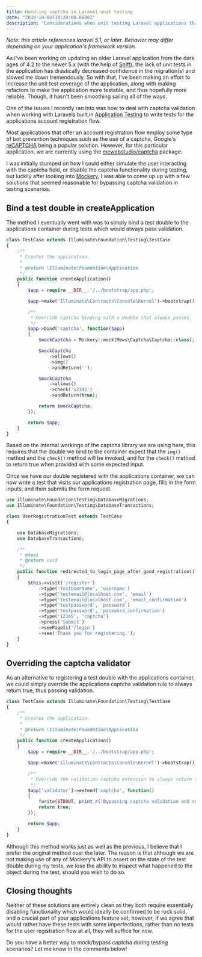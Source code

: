 ```yaml
---
title: Handling captcha in Laravel unit testing
date: "2018-10-05T10:29:00.0000Z"
description: "Considerations when unit testing Laravel applications that use Captchas on forms and HTTP POST requests."
---
```



*Note: this article references laravel 5.1, or later. Behavior may differ depending on your application's framework version.*

As I've been working on updating an older Laravel application from the dark ages of 4.2 to the newer 5.x (with the help of [Shift](https://laravelshift.com/)), the lack of unit tests in the application has drastically decreased confidence in the migration(s) and slowed me down tremendously. So with that, I've been making an effort to increase the unit test coverage of the application, along with making refactors to make the application more testable, and thus hopefully more reliable. Though, it hasn't been smoothing sailing all of the ways.

One of the issues I recently ran into was how to deal with captcha validation when working with Laravels built in [Application Testing](https://laravel.com/docs/5.1/testing#application-testing) to write tests for the applications account registration flow.

Most applications that offer an account registration flow employ some type of bot prevention techniques such as the use of a captcha, Google's [reCAPTCHA](https://www.google.com/recaptcha/intro/v3beta.html) being a popular solution. However, for this particular application, we are currently using the [mewebstudio/captcha](https://github.com/mewebstudio/captcha) package.

I was initially stumped on how I could either simulate the user interacting with the captcha field, or disable the captcha functionality during testing, but luckily after looking into [Mockery](https://github.com/mockery/mockery), I was able to come up up with a few solutions that seemed reasonable for bypassing captcha validation in testing scenarios.

## Bind a test double in createApplication

The method I eventually went with was to simply bind a test double to the applications container during tests which would always pass validation.

```php
class TestCase extends Illuminate\Foundation\Testing\TestCase
{
    /**
     * Creates the application.
     *
     * @return \Illuminate\Foundation\Application
     */
    public function createApplication()
    {
        $app = require __DIR__.'/../bootstrap/app.php';

        $app->make('Illuminate\Contracts\Console\Kernel')->bootstrap();

        /**
         * Override captcha binding with a double that always passes.
         */
        $app->bind('captcha', function($app)
        {
            $mockCaptcha = Mockery::mock(Mews\Captcha\Captcha::class);

            $mockCaptcha
                ->allows()
                ->img()
                ->andReturn('');

            $mockCaptcha
                ->allows()
                ->check('12345')
                ->andReturn(true);

            return $mockCaptcha;
        });

        return $app;
    }
}
```

Based on the internal workings of the captcha library we are using here, this requires that the double we bind to the container expect that the `img()` method and the `check()` method will be invoked, and for the `check()` method to return true when provided with some expected input.

Once we have our double registered with the applications container, we can now write a test that visits our applications registration page, fills in the form inputs, and then submits the form request.

```php
use Illuminate\Foundation\Testing\DatabaseMigrations;
use Illuminate\Foundation\Testing\DatabaseTransactions;

class UserRegistrationTest extends TestCase
{

    use DatabaseMigrations;
    use DatabaseTransactions;

    /**
     * @test
     * @return void
     */
    public function redirected_to_login_page_after_good_registration()
    {
        $this->visit('/register')
            ->type('TestUserName', 'username')
            ->type('testemail@localhost.com', 'email')
            ->type('testemail@localhost.com', 'email_confirmation')
            ->type('testpassword', 'password')
            ->type('testpassword', 'password_confirmation')
            ->type('12345', 'captcha')
            ->press('Submit')
            ->seePageIs('/login')
            ->see('Thank you for registering.');
    }
}
```

## Overriding the captcha validator

As an alternative to registering a test double with the applications container, we could simply override the applications captcha validation rule to always return true, thus passing validation.

```php
class TestCase extends Illuminate\Foundation\Testing\TestCase
{
    /**
     * Creates the application.
     *
     * @return \Illuminate\Foundation\Application
     */
    public function createApplication()
    {
        $app = require __DIR__.'/../bootstrap/app.php';

        $app->make('Illuminate\Contracts\Console\Kernel')->bootstrap();

        /**
         * Override the validation captcha extension to always return true.
         */
        $app['validator']->extend('captcha', function()
        {
            fwrite(STDOUT, print_r('Bypassing captcha validation and returning explicit true!', TRUE));
            return true;
        });

        return $app;
    }
}
```

Although this method works just as well as the previous, I believe that I prefer the original method over the later. The reason is that although we are not making use of any of Mockery's API to assert on the state of the test double during my tests, we lose the ability to inspect what happened to the object during the test, should you wish to do so.

## Closing thoughts

Neither of these solutions are entirely clean as they both require essentially disabling functionality which would ideally be confirmed to be rock solid, and a crucial part of your applications feature set, however, if we agree that would rather have these tests with some imperfections, rather than no tests for the user registration flow at all, they will suffice for now.

Do you have a better way to mock/bypass captcha during testing scenarios? Let me know in the comments below!